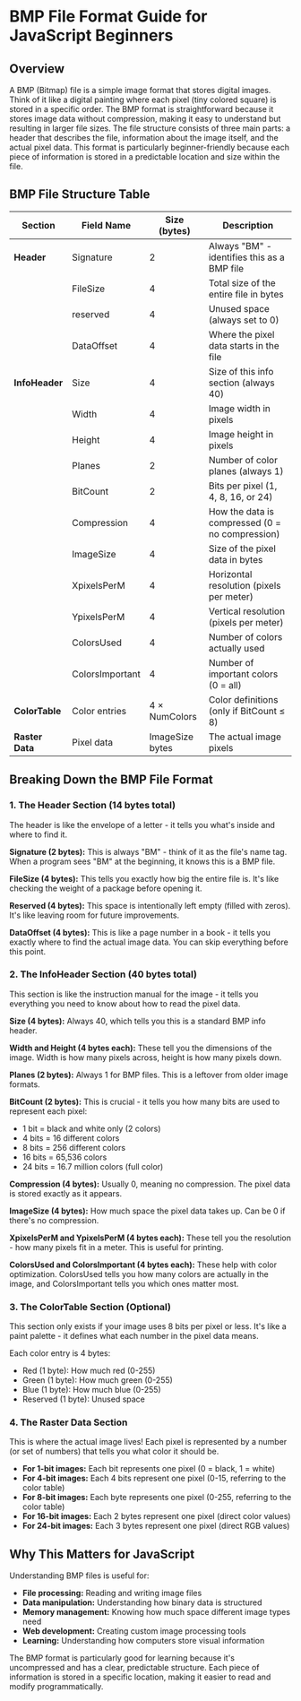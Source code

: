 # BMP File Format Guide for JavaScript Beginners

## Overview

A BMP (Bitmap) file is a simple image format that stores digital images. Think of it like a digital painting where each pixel (tiny colored square) is stored in a specific order. The BMP format is straightforward because it stores image data without compression, making it easy to understand but resulting in larger file sizes. The file structure consists of three main parts: a header that describes the file, information about the image itself, and the actual pixel data. This format is particularly beginner-friendly because each piece of information is stored in a predictable location and size within the file.

## BMP File Structure Table

| Section | Field Name | Size (bytes) | Description |
|---------|------------|--------------|-------------|
| **Header** | Signature | 2 | Always "BM" - identifies this as a BMP file |
| | FileSize | 4 | Total size of the entire file in bytes |
| | reserved | 4 | Unused space (always set to 0) |
| | DataOffset | 4 | Where the pixel data starts in the file |
| **InfoHeader** | Size | 4 | Size of this info section (always 40) |
| | Width | 4 | Image width in pixels |
| | Height | 4 | Image height in pixels |
| | Planes | 2 | Number of color planes (always 1) |
| | BitCount | 2 | Bits per pixel (1, 4, 8, 16, or 24) |
| | Compression | 4 | How the data is compressed (0 = no compression) |
| | ImageSize | 4 | Size of the pixel data in bytes |
| | XpixelsPerM | 4 | Horizontal resolution (pixels per meter) |
| | YpixelsPerM | 4 | Vertical resolution (pixels per meter) |
| | ColorsUsed | 4 | Number of colors actually used |
| | ColorsImportant | 4 | Number of important colors (0 = all) |
| **ColorTable** | Color entries | 4 × NumColors | Color definitions (only if BitCount ≤ 8) |
| **Raster Data** | Pixel data | ImageSize bytes | The actual image pixels |

## Breaking Down the BMP File Format

### 1. The Header Section (14 bytes total)

The header is like the envelope of a letter - it tells you what's inside and where to find it.

**Signature (2 bytes):** This is always "BM" - think of it as the file's name tag. When a program sees "BM" at the beginning, it knows this is a BMP file.

**FileSize (4 bytes):** This tells you exactly how big the entire file is. It's like checking the weight of a package before opening it.

**Reserved (4 bytes):** This space is intentionally left empty (filled with zeros). It's like leaving room for future improvements.

**DataOffset (4 bytes):** This is like a page number in a book - it tells you exactly where to find the actual image data. You can skip everything before this point.

### 2. The InfoHeader Section (40 bytes total)

This section is like the instruction manual for the image - it tells you everything you need to know about how to read the pixel data.

**Size (4 bytes):** Always 40, which tells you this is a standard BMP info header.

**Width and Height (4 bytes each):** These tell you the dimensions of the image. Width is how many pixels across, height is how many pixels down.

**Planes (2 bytes):** Always 1 for BMP files. This is a leftover from older image formats.

**BitCount (2 bytes):** This is crucial - it tells you how many bits are used to represent each pixel:
- 1 bit = black and white only (2 colors)
- 4 bits = 16 different colors
- 8 bits = 256 different colors
- 16 bits = 65,536 colors
- 24 bits = 16.7 million colors (full color)

**Compression (4 bytes):** Usually 0, meaning no compression. The pixel data is stored exactly as it appears.

**ImageSize (4 bytes):** How much space the pixel data takes up. Can be 0 if there's no compression.

**XpixelsPerM and YpixelsPerM (4 bytes each):** These tell you the resolution - how many pixels fit in a meter. This is useful for printing.

**ColorsUsed and ColorsImportant (4 bytes each):** These help with color optimization. ColorsUsed tells you how many colors are actually in the image, and ColorsImportant tells you which ones matter most.

### 3. The ColorTable Section (Optional)

This section only exists if your image uses 8 bits per pixel or less. It's like a paint palette - it defines what each number in the pixel data means.

Each color entry is 4 bytes:
- Red (1 byte): How much red (0-255)
- Green (1 byte): How much green (0-255)
- Blue (1 byte): How much blue (0-255)
- Reserved (1 byte): Unused space

### 4. The Raster Data Section

This is where the actual image lives! Each pixel is represented by a number (or set of numbers) that tells you what color it should be.

- **For 1-bit images:** Each bit represents one pixel (0 = black, 1 = white)
- **For 4-bit images:** Each 4 bits represent one pixel (0-15, referring to the color table)
- **For 8-bit images:** Each byte represents one pixel (0-255, referring to the color table)
- **For 16-bit images:** Each 2 bytes represent one pixel (direct color values)
- **For 24-bit images:** Each 3 bytes represent one pixel (direct RGB values)

## Why This Matters for JavaScript

Understanding BMP files is useful for:
- **File processing:** Reading and writing image files
- **Data manipulation:** Understanding how binary data is structured
- **Memory management:** Knowing how much space different image types need
- **Web development:** Creating custom image processing tools
- **Learning:** Understanding how computers store visual information

The BMP format is particularly good for learning because it's uncompressed and has a clear, predictable structure. Each piece of information is stored in a specific location, making it easier to read and modify programmatically.
